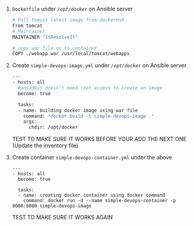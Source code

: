 
1. `Dockerfile` under *`/opt/docker`* on Ansible server
   ```sh 
   # Pull tomcat latest image from dockerhub 
   From tomcat
   # Maintainer
   MAINTAINER "ItResolveIt" 

   # copy war file on to container 
   COPY ./webapp.war /usr/local/tomcat/webapps
   
   
1. Create `simple-devops-image.yml` under *`/opt/docker`* on Ansible server 
   ```sh
   ---
   - hosts: all
     #ansadmin doesn't need root access to create an image
     become: true 

     tasks:
     - name: building docker image using war file
       command: "docker build -t simple-devops-image ." 
       args:
         chdir: /opt/docker
   ```
   
   TEST TO MAKE SURE IT WORKS BEFORE YOUR ADD THE NEXT ONE (Update the inventory file)
   
1. Create container `simple-devops-container.yml` under the above 
   ```ssh
   ---
   - hosts: all
     become: true
     
     tasks:
     - name: creating docker container using docker command
       command: docker run -d --name simple-devops-container -p 8080:8080 simple-devops-image
   ```
   
   TEST TO MAKE SURE IT WORKS AGAIN
